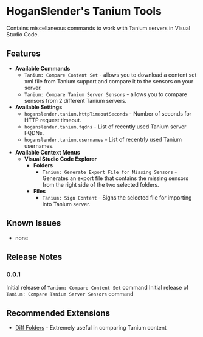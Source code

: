 # HoganSlender's Tanium Tools

Contains miscellaneous commands to work with Tanium servers in Visual Studio Code.

## Features
* **Available Commands**
    * `Tanium: Compare Content Set` - allows you to download a content set xml file from Tanium support and compare it to the sensors on your server.    
    * `Tanium: Compare Tanium Server Sensors` - allows you to compare sensors from 2 different Tanium servers.
* **Available Settings**
    * `hoganslender.tanium.httpTimeoutSeconds` - Number of seconds for HTTP request timeout.
    * `hoganslender.tanium.fqdns` - List of recently used Tanium server FQDNs.
    * `hoganslender.tanium.usernames` - List of recentrly used Tanium usernames.
* **Available Context Menus**
    * **Visual Studio Code Explorer**
        * **Folders**
            * `Tanium: Generate Export File for Missing Sensors` - Generates an export file that contains the missing sensors from the right side of the two selected folders.
        * ****Files****
            * `Tanium: Sign Content` - Signs the selected file for importing into Tanium server.
## Known Issues
* none
## Release Notes
### 0.0.1
Initial release of `Tanium: Compare Content Set` command
Initial release of `Tanium: Compare Tanium Server Sensors` command
## Recommended Extensions
- [Diff Folders](https://marketplace.visualstudio.com/items?itemName=L13RARY.l13-diff) - Extremely useful in comparing Tanium content